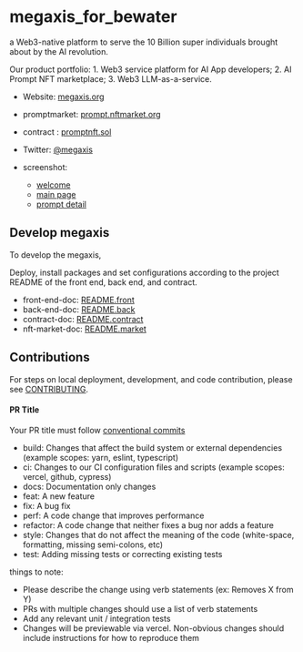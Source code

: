 # megaxis_for_bewater
  a Web3-native platform to serve the 10 Billion super individuals brought about by the AI revolution.

  Our product portfolio: 1. Web3 service platform for AI App developers; 2. AI Prompt NFT marketplace; 3. Web3 LLM-as-a-service.


- Website: [megaxis.org](http://megaxis.ai:8528/welcome)

- promptmarket: [prompt.nftmarket.org](http://megaxis.ai:3000/)

- contract : [promptnft.sol](https://mumbai.polygonscan.com/address/0xd8f65552dE03BA8366B4b646B4EA2b3045fE2721#code)

- Twitter: [@megaxis](https://twitter.com/Uniswap)

- screenshot:
  - [welcome](https://github.com/megaxis-for-ethtokyo/megaxis_for_ethtokyo/blob/main/shotscreen/screen.png?raw=true)
  - [main page](https://https://github.com/megaxis-for-ethtokyo/megaxis_for_ethtokyo/blob/main/shotscreen/screen1.png?raw=true)
  - [prompt detail](https://github.com/megaxis-for-ethtokyo/megaxis_for_ethtokyo/blob/main/shotscreen/screen3.png?raw=true)

## Develop  megaxis

To develop the megaxis,


Deploy, install packages and set configurations according to the project README of the front end, back end, and contract.
- front-end-doc: [README.front](https://github.com/megaxis-for-ethtokyo/megaxis_for_ethtokyo/blob/main/megaxisFront/README.md)
- back-end-doc: [README.back](https://github.com/megaxis-for-ethtokyo/megaxis_for_ethtokyo/blob/main/tieBackend/README.MD)
- contract-doc: [README.contract](https://github.com/megaxis-for-ethtokyo/megaxis_for_ethtokyo/blob/main/Hardhat-PromptNft-market/README.md)
- nft-market-doc: [README.market](https://github.com/megaxis-for-ethtokyo/megaxis_for_ethtokyo/blob/main/prompt-nft-market-poly/README.md)

## Contributions

For steps on local deployment, development, and code contribution, please see [CONTRIBUTING](./CONTRIBUTING.md).

#### PR Title
Your PR title must follow [conventional commits](https://www.conventionalcommits.org/en/v1.0.0/#summary)

- build: Changes that affect the build system or external dependencies (example scopes: yarn, eslint, typescript)
- ci: Changes to our CI configuration files and scripts (example scopes: vercel, github, cypress)
- docs: Documentation only changes
- feat: A new feature
- fix: A bug fix
- perf: A code change that improves performance
- refactor: A code change that neither fixes a bug nor adds a feature
- style: Changes that do not affect the meaning of the code (white-space, formatting, missing semi-colons, etc)
- test: Adding missing tests or correcting existing tests

things to note:

- Please describe the change using verb statements (ex: Removes X from Y)
- PRs with multiple changes should use a list of verb statements
- Add any relevant unit / integration tests
- Changes will be previewable via vercel. Non-obvious changes should include instructions for how to reproduce them

